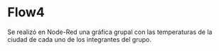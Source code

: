 # Flow4
Se realizó en Node-Red una gráfica grupal con las temperaturas de la ciudad de cada uno de los integrantes del grupo.
